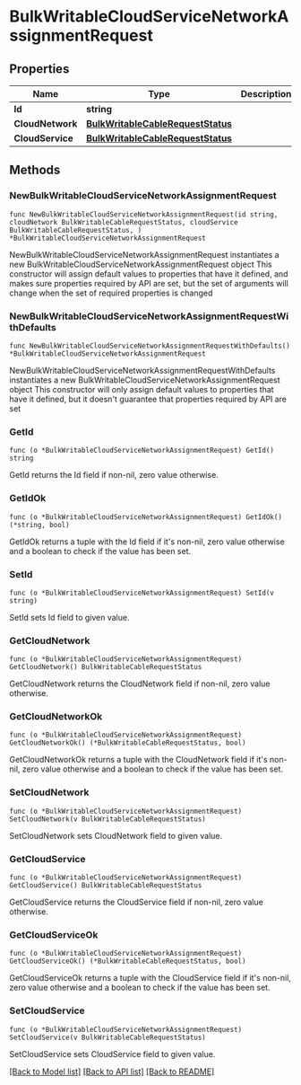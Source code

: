# BulkWritableCloudServiceNetworkAssignmentRequest

## Properties

Name | Type | Description | Notes
------------ | ------------- | ------------- | -------------
**Id** | **string** |  | 
**CloudNetwork** | [**BulkWritableCableRequestStatus**](BulkWritableCableRequestStatus.md) |  | 
**CloudService** | [**BulkWritableCableRequestStatus**](BulkWritableCableRequestStatus.md) |  | 

## Methods

### NewBulkWritableCloudServiceNetworkAssignmentRequest

`func NewBulkWritableCloudServiceNetworkAssignmentRequest(id string, cloudNetwork BulkWritableCableRequestStatus, cloudService BulkWritableCableRequestStatus, ) *BulkWritableCloudServiceNetworkAssignmentRequest`

NewBulkWritableCloudServiceNetworkAssignmentRequest instantiates a new BulkWritableCloudServiceNetworkAssignmentRequest object
This constructor will assign default values to properties that have it defined,
and makes sure properties required by API are set, but the set of arguments
will change when the set of required properties is changed

### NewBulkWritableCloudServiceNetworkAssignmentRequestWithDefaults

`func NewBulkWritableCloudServiceNetworkAssignmentRequestWithDefaults() *BulkWritableCloudServiceNetworkAssignmentRequest`

NewBulkWritableCloudServiceNetworkAssignmentRequestWithDefaults instantiates a new BulkWritableCloudServiceNetworkAssignmentRequest object
This constructor will only assign default values to properties that have it defined,
but it doesn't guarantee that properties required by API are set

### GetId

`func (o *BulkWritableCloudServiceNetworkAssignmentRequest) GetId() string`

GetId returns the Id field if non-nil, zero value otherwise.

### GetIdOk

`func (o *BulkWritableCloudServiceNetworkAssignmentRequest) GetIdOk() (*string, bool)`

GetIdOk returns a tuple with the Id field if it's non-nil, zero value otherwise
and a boolean to check if the value has been set.

### SetId

`func (o *BulkWritableCloudServiceNetworkAssignmentRequest) SetId(v string)`

SetId sets Id field to given value.


### GetCloudNetwork

`func (o *BulkWritableCloudServiceNetworkAssignmentRequest) GetCloudNetwork() BulkWritableCableRequestStatus`

GetCloudNetwork returns the CloudNetwork field if non-nil, zero value otherwise.

### GetCloudNetworkOk

`func (o *BulkWritableCloudServiceNetworkAssignmentRequest) GetCloudNetworkOk() (*BulkWritableCableRequestStatus, bool)`

GetCloudNetworkOk returns a tuple with the CloudNetwork field if it's non-nil, zero value otherwise
and a boolean to check if the value has been set.

### SetCloudNetwork

`func (o *BulkWritableCloudServiceNetworkAssignmentRequest) SetCloudNetwork(v BulkWritableCableRequestStatus)`

SetCloudNetwork sets CloudNetwork field to given value.


### GetCloudService

`func (o *BulkWritableCloudServiceNetworkAssignmentRequest) GetCloudService() BulkWritableCableRequestStatus`

GetCloudService returns the CloudService field if non-nil, zero value otherwise.

### GetCloudServiceOk

`func (o *BulkWritableCloudServiceNetworkAssignmentRequest) GetCloudServiceOk() (*BulkWritableCableRequestStatus, bool)`

GetCloudServiceOk returns a tuple with the CloudService field if it's non-nil, zero value otherwise
and a boolean to check if the value has been set.

### SetCloudService

`func (o *BulkWritableCloudServiceNetworkAssignmentRequest) SetCloudService(v BulkWritableCableRequestStatus)`

SetCloudService sets CloudService field to given value.



[[Back to Model list]](../README.md#documentation-for-models) [[Back to API list]](../README.md#documentation-for-api-endpoints) [[Back to README]](../README.md)


